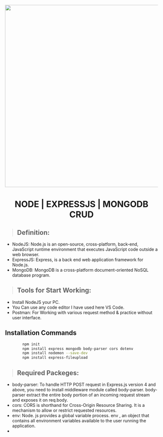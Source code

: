 <p align="center"><a href="http://pronazmul.com" target="_blank"><img src="https://i.ibb.co/t3QrXvM/1-c-QAZ2-Yr-Xqmmrs-KMFM4-o-Mw.jpg" width="600"></a></p>

 <h1 align="center">NODE | EXPRESSJS | MONGODB CRUD</h1> 

>## Definition: 

* NodeJS: Node.js is an open-source, cross-platform, back-end, JavaScript runtime environment that executes JavaScript code outside a web browser.
* ExpressJS: Express, is a back end web application framework for Node.js.
* MongoDB: MongoDB is a cross-platform document-oriented NoSQL database program. 

>## Tools for Start Working: 
*  Install NodeJS your PC.
* 	You Can use any code editor I have used here VS Code.
* 	Postman: For Working with various request method & practice without user interface.

## Installation Commands
```sh
        npm init
        npm install express mongodb body-parser cors dotenv
        npm install nodemon --save-dev
        npm install express-fileupload
```

>## Required Packeges: 
*  body-parser: To handle HTTP POST request in Express.js version 4 and above, you need to install middleware module called body-parser. body-parser extract the entire body portion of an incoming request stream and exposes it on req.body.
* 	cors: CORS is shorthand for Cross-Origin Resource Sharing. It is a mechanism to allow or restrict requested resources.
* 	env: Node. js provides a global variable process. env , an object that contains all environment variables available to the user running the application.
*  
